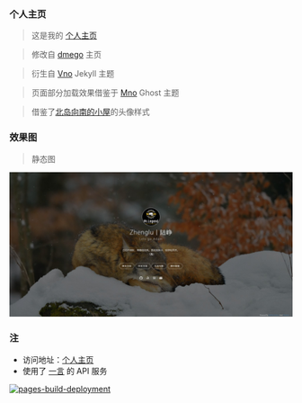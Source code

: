 
### 个人主页

>这是我的 [个人主页](zhenglu.top)

>修改自 [dmego](https://github.com/dmego/home.github.io) 主页

>衍生自 [Vno](https://github.com/onevcat/vno-jekyll) Jekyll 主题

>页面部分加载效果借鉴于 [Mno](https://github.com/mcc108/mno) Ghost 主题

>借鉴了[北岛向南的小屋](https://javef.github.io/)的头像样式



### 效果图

>静态图

![主页JPG](assets/img/home.jpg)



### 注

- 访问地址：[个人主页](https://adamzhenglu.github.io/Homepage/)
- 使用了 [一言](http://hitokoto.cn/) 的 API 服务

[![pages-build-deployment](https://github.com/AdamZhengLu/Homepage/actions/workflows/pages/pages-build-deployment/badge.svg)](https://github.com/AdamZhengLu/Homepage/actions/workflows/pages/pages-build-deployment)
